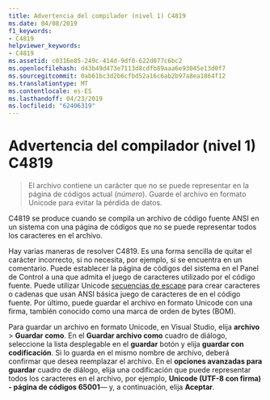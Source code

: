 ```yaml
---
title: Advertencia del compilador (nivel 1) C4819
ms.date: 04/08/2019
f1_keywords:
- C4819
helpviewer_keywords:
- C4819
ms.assetid: c0316e85-249c-414d-9df0-622d077c6bc2
ms.openlocfilehash: d43b49d473e7113d8cdfb89aaa6e93045e13d0f7
ms.sourcegitcommit: 0ab61bc3d2b6cfbd52a16c6ab2b97a8ea1864f12
ms.translationtype: MT
ms.contentlocale: es-ES
ms.lasthandoff: 04/23/2019
ms.locfileid: "62406319"
---
```

# <a name="compiler-warning-level-1-c4819"></a>Advertencia del compilador (nivel 1) C4819

> El archivo contiene un carácter que no se puede representar en la página de códigos actual (*número*). Guarde el archivo en formato Unicode para evitar la pérdida de datos.

C4819 se produce cuando se compila un archivo de código fuente ANSI en un sistema con una página de códigos que no se puede representar todos los caracteres en el archivo.

Hay varias maneras de resolver C4819. Es una forma sencilla de quitar el carácter incorrecto, si no necesita, por ejemplo, si se encuentra en un comentario. Puede establecer la página de códigos del sistema en el Panel de Control a una que admita el juego de caracteres utilizado por el código fuente. Puede utilizar Unicode [secuencias de escape](/cpp/c-language/escape-sequences) para crear caracteres o cadenas que usan ANSI básica juego de caracteres de en el código fuente. Por último, puede guardar el archivo en formato Unicode con una firma, también conocido como una marca de orden de bytes (BOM).

Para guardar un archivo en formato Unicode, en Visual Studio, elija **archivo** > **Guardar como**. En el **Guardar archivo como** cuadro de diálogo, seleccione la lista desplegable en el **guardar** botón y elija **guardar con codificación**. Si lo guarda en el mismo nombre de archivo, deberá confirmar que desea reemplazar el archivo. En el **opciones avanzadas para guardar** cuadro de diálogo, elija una codificación que puede representar todos los caracteres en el archivo, por ejemplo, **Unicode (UTF-8 con firma) - página de códigos 65001**— y, a continuación, elija  **Aceptar**.